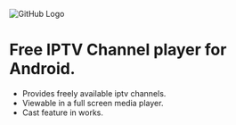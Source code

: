 ![GitHub Logo](/src/assets/Logo.png)

# Free IPTV Channel player for Android.

* Provides freely available iptv channels.
* Viewable in a full screen media player.
* Cast feature in works.

